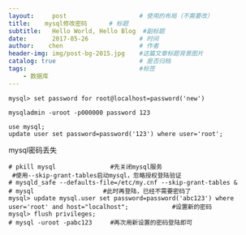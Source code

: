 ```yaml
---
layout:     post                    # 使用的布局（不需要改）
title:    mysql修改密码      # 标题 
subtitle:   Hello World, Hello Blog  #副标题
date:       2017-05-26              # 时间
author:    chen                     # 作者
header-img: img/post-bg-2015.jpg    #这篇文章标题背景图片
catalog: true                       # 是否归档
tags:                               #标签
    - 数据库
---
```


    mysql> set password for root@localhost=password('new')
    
    mysqladmin -uroot -p000000 password 123
    
    use mysql;
    update user set password=password('123') where user='root';


mysql密码丢失

    # pkill mysql               #先关闭mysql服务
     #使用--skip-grant-tables启动mysql，忽略授权登陆验证
    # mysqld_safe --defaults-file=/etc/my.cnf --skip-grant-tables &
    # mysql                   #此时再登陆，已经不需要密码了
    mysql> update mysql.user set password=password('abc123') where user='root' and host="localhost";            #设置新的密码
    mysql> flush privileges;
    # mysql -uroot -pabc123     #再次用新设置的密码登陆即可

